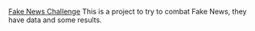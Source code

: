 [Fake News Challenge](http://www.fakenewschallenge.org/) This is a project to try to combat Fake News, they have data and some results.

